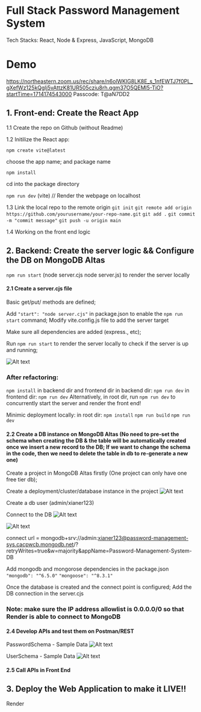 # Full Stack Password Management System
Tech Stacks: React, Node & Express, JavaScript, MongoDB

# Demo
https://northeastern.zoom.us/rec/share/n6olWKlG8LK8E_s_1nfEWTJ7f0PL_gXefWz125kQgIj5vAttzK81UR505cziu8rh.qgm37O5QEMl5-TiO?startTime=1714174543000
Passcode: T@aN7DD2


## 1. Front-end: Create the React App

1.1 Create the repo on Github (without Readme)

1.2 Initilize the React app:

`npm create vite@latest` 

choose the app name; and package name

`npm install`

cd into the package directory

`npm run dev` (vite)  // Render the webpage on localhost

1.3 Link the local repo to the remote origin
`git init`
`git remote add origin https://github.com/yourusername/your-repo-name.git`
`git add .`
`git commit -m "commit message"`
`git push -u origin main`

1.4 Working on the front end logic

## 



## 2. Backend: Create the server logic && Configure the DB on MongoDB Altas
`npm run start` (node server.cjs   node server.js) to render the server locally

#### 2.1 Create a server.cjs file 
Basic get/put/ methods are defined;

Add ` "start": "node server.cjs" ` in package.json to enable the `npm run start` command; 
Modify vite.config.js file to add the server target

Make sure all dependencies are added (express., etc);

Run `npm run start` to render the server locally to check if the server is up and running; 

![Alt text](image-3.png)


### After refactoring:
`npm install` in backend dir and frontend dir
in backend dir: `npm run dev` 
in frontend dir: `npm run dev` 
Alternatively, in root dir, run `npm run dev` to concurrently start the server and render the front end!


Minimic deployment locally:
in root dir: `npm install` `npm run build` `npm run dev`



#### 2.2 Create a DB instance on MongoDB Altas (No need to pre-set the schema when creating the DB & the table will be automatically created once we insert a new record to the DB; If we want to change the schema in the code, then we need to delete the table in db to re-generate a new one)
Create a project in MongoDB Altas firstly (One project can only have one free tier db); 

Create a deployment/cluster/database instance in the project 
![Alt text](image.png)

Create a db user (admin/xianer123)

Connect to the DB
![Alt text](image-1.png)

![Alt text](image-2.png)

connect url = mongodb+srv://admin:xianer123@password-management-sys.cacpwcb.mongodb.net/?retryWrites=true&w=majority&appName=Password-Management-System-DB


Add mongodb and mongorose dependencies in the package.json
`"mongodb": "^6.5.0"`
`"mongoose": "^8.3.1"`

Once the database is created and the connect point is configured; Add the DB connection in the server.cjs

### Note: make sure the IP address allowlist is 0.0.0.0/0 so that Render is able to connect to MongoDB


#### 2.4 Develop APIs and test them on Postman/REST
PasswordSchema - Sample Data
![Alt text](image-4.png)

UserSchema - Sample Data
![Alt text](image-5.png)


#### 2.5 Call APIs in Front End


## 3. Deploy the Web Application to make it LIVE!! 
Render
